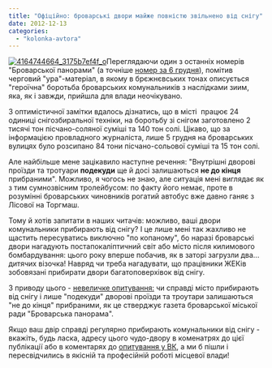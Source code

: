 ```yaml
---
title: "Офіційно: броварські двори майже повністю звільнено від снігу"
date: 2012-12-13
categories: 
  - "kolonka-avtora"
---
```


[![](https://mpz.brovary.org/wp-content/uploads/2012/12/4164744664_3175b7ef4f_o.jpg "4164744664_3175b7ef4f_o")](https://mpz.brovary.org/wp-content/uploads/2012/12/4164744664_3175b7ef4f_o.jpg)Переглядаючи один з останніх номерів "Броварської панорами" (а точніше [номер за 6 грудня](http://docs.pravo-znaty.org.ua/p6170/06.12.2012)), помітив черговий "ура"-матеріал, в якому в брєжнєвських тонах описується "героїчна" боротьба броварських комунальників з наслідками зиим, яка, як і завжди, прийшла для влади неочікувано.

З оптимістичної замітки вдалось дізнатись, що в місті  працює 24 одиниці снігозбиральної техніки, на боротьбу зі снігом заготовлено 2 тисячі тон пісчано-соляної суміші та 140 тон солі. Цікаво, що за інформацією провладного журналіста, лише 5 грудня на броварських вулицях було розсипано 84 тони пісчано-сольової суміші та 15 тон солі.

Але найбільше мене зацікавило наступне речення: "Внутрішні дворові проїзди та тротуари **подекуди** ще й досі залишаються **не до кінця** прибраними". Можливо, я чогось не знаю, але ситуація мені виглядає як з тим сумнозвісним тролейбусом: по факту його немає, проте в розумінні броварських чиновників рогатий автобус вже давно ганяє з Лісової на Торгмаш.

Тому й хотів запитати в наших читачів: можливо, ваші двори комунальники прибирають від снігу? І це лише мені так жахливо не щастить пересуватись виключно "по копаному", бо наразі броварські двори нагадують постапокаліптичний світ або місто після килимового бомбардування: цього року вперше побачив, як в заторі загрузли два... дитячих візочка! Навряд чи треба нагадувати, що працівники ЖЕКів зобовязані прибирати двори багатоповерхівок від снігу.

З приводу цього - [невеличке опитування:](http://vk.com/pravo.znaty.brovary?w=wall-33385818_1021) чи справді місто прибирають від снігу і лише "подекуди" дворові проїзди та троутари залишаються "не до кінця" прибраними, як це стверджує газета броварської міської ради "Броварська панорама".

<script type="text/javascript" src="http://userapi.com/js/api/openapi.js?72"></script>

<script type="text/javascript">// <![CDATA[ VK.Widgets.Poll("vk_poll", {width: 300}, "63920502_174e3f3d1beebe2dae"); // ]]></script>

Якщо ваш двір справді регулярно прибирають комунальники від снігу - вкажіть, будь ласка, адресу цього чудо-двору в коменатрях до цієї публікації або в коментарях до [опитування у ВК](http://vk.com/pravo.znaty.brovary?w=wall-33385818_1021), а ми б пішли і пересвідчились в якісній та професійній роботі місцевої влади!
